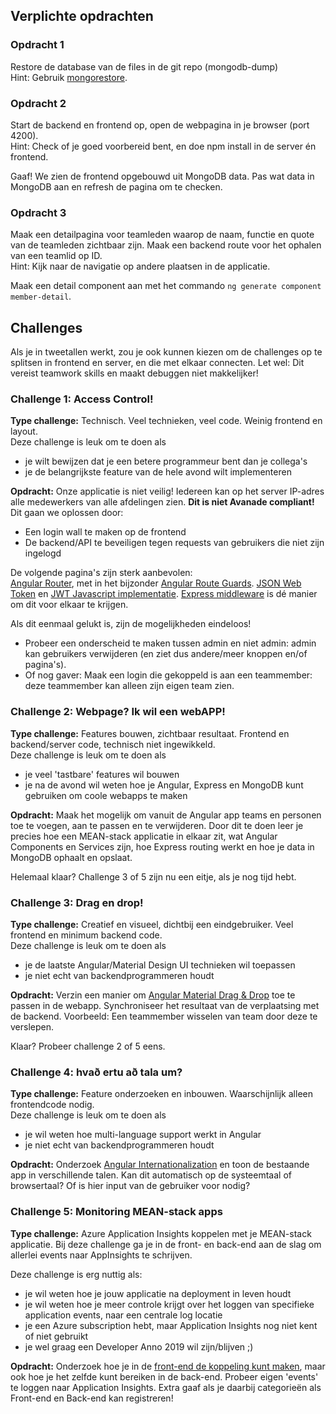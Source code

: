 ## Verplichte opdrachten
### Opdracht 1 
Restore de database van de files in de git repo (mongodb-dump)  
Hint: Gebruik [mongorestore](https://docs.mongodb.com/manual/reference/program/mongorestore/).

### Opdracht 2
Start de backend en frontend op, open de webpagina in je browser (port 4200).  
Hint: Check of je goed voorbereid bent, en doe npm install in de server én frontend.

Gaaf! We zien de frontend opgebouwd uit MongoDB data.
Pas wat data in MongoDB aan en refresh de pagina om te checken.

### Opdracht 3 
Maak een detailpagina voor teamleden waarop de naam, functie en quote van de teamleden zichtbaar zijn. Maak een backend route voor het ophalen van een teamlid op ID.  
Hint: Kijk naar de navigatie op andere plaatsen in de applicatie.  
  
Maak een detail component aan met het commando
`ng generate component member-detail`.  


## Challenges
Als je in tweetallen werkt, zou je ook kunnen kiezen om de challenges op te splitsen in frontend en server, en die met elkaar connecten.
Let wel: Dit vereist teamwork skills en maakt debuggen niet makkelijker!


### Challenge 1: Access Control!

**Type challenge:** Technisch. Veel technieken, veel code. Weinig frontend en layout.  
Deze challenge is leuk om te doen als
- je wilt bewijzen dat je een betere programmeur bent dan je collega's
- je de belangrijkste feature van de hele avond wilt implementeren

**Opdracht:** Onze applicatie is niet veilig! 
Iedereen kan op het server IP-adres alle medewerkers van alle afdelingen zien. 
**Dit is niet Avanade compliant!** Dit gaan we oplossen door:
- Een login wall te maken op de frontend
- De backend/API te beveiligen tegen requests van gebruikers die niet zijn ingelogd

De volgende pagina's zijn sterk aanbevolen:   
[Angular Router](https://angular.io/guide/router), met in het bijzonder 
[Angular Route Guards](https://angular.io/guide/router#milestone-5-route-guards).
 [JSON Web Token](https://jwt.io) en [JWT Javascript implementatie](https://www.npmjs.com/package/jsonwebtoken]). [Express middleware](https://expressjs.com/en/guide/using-middleware.html) is dé manier om dit voor elkaar te krijgen.

Als dit eenmaal gelukt is, zijn de mogelijkheden eindeloos!   
- Probeer een onderscheid te maken tussen admin en niet admin: admin kan gebruikers verwijderen (en ziet dus andere/meer knoppen en/of pagina's).  
- Of nog gaver: Maak een login die gekoppeld is aan een teammember: deze teammember kan alleen zijn eigen team zien.


### Challenge 2: Webpage? Ik wil een webAPP!

**Type challenge:** Features bouwen, zichtbaar resultaat. 
Frontend en backend/server code, technisch niet ingewikkeld.  
Deze challenge is leuk om te doen als 
- je veel 'tastbare' features wil bouwen
- je na de avond wil weten hoe je Angular, Express en MongoDB kunt gebruiken om coole webapps te maken

**Opdracht:** Maak het mogelijk om vanuit de Angular app teams en personen toe te voegen, aan te passen en te verwijderen.
Door dit te doen leer je precies hoe een MEAN-stack applicatie in elkaar zit, wat Angular Components en Services zijn, hoe Express routing werkt en hoe je data in MongoDB ophaalt en opslaat.

Helemaal klaar? Challenge 3 of 5 zijn nu een eitje, als je nog tijd hebt.


### Challenge 3: Drag en drop!

**Type challenge:** Creatief en visueel, dichtbij een eindgebruiker. Veel frontend en minimum backend code.  
Deze challenge is leuk om te doen als
- je de laatste Angular/Material Design UI technieken wil toepassen
- je niet echt van backendprogrammeren houdt

**Opdracht:** Verzin een manier om [Angular Material Drag & Drop](https://material.angular.io/cdk/drag-drop/overview) toe te passen in de webapp. Synchroniseer het resultaat van de verplaatsing met de backend. 
Voorbeeld: Een teammember wisselen van team door deze te verslepen.
  
Klaar? Probeer challenge 2 of 5 eens.


### Challenge 4: hvað ertu að tala um?
**Type challenge:** Feature onderzoeken en inbouwen. Waarschijnlijk alleen frontendcode nodig.  
Deze challenge is leuk om te doen als
- je wil weten hoe multi-language support werkt in Angular
- je niet echt van backendprogrammeren houdt

**Opdracht:** Onderzoek [Angular Internationalization](https://angular.io/guide/i18n#internationalization-i18n) en toon de bestaande app in verschillende talen. Kan dit automatisch op de systeemtaal of browsertaal? Of is hier input van de gebruiker voor nodig?


### Challenge 5: Monitoring MEAN-stack apps
**Type challenge:** Azure Application Insights koppelen met je MEAN-stack applicatie. Bij deze challenge ga je in de front- en back-end aan de slag om allerlei events naar AppInsights te schrijven.

Deze challenge is erg nuttig als:
- je wil weten hoe je jouw applicatie na deployment in leven houdt
- je wil weten hoe je meer controle krijgt over het loggen van specifieke application events, naar een centrale log locatie
- je een Azure subscription hebt, maar Application Insights nog niet kent of niet gebruikt
- je wel graag een Developer Anno 2019 wil zijn/blijven ;)

**Opdracht:** Onderzoek hoe je in de [front-end de koppeling kunt maken](https://docs.microsoft.com/en-us/azure/azure-monitor/learn/nodejs-quick-start), maar ook hoe je het zelfde kunt bereiken in de back-end. Probeer eigen 'events' te loggen naar Application Insights. Extra gaaf als je daarbij categorieën als Front-end en Back-end kan registreren!
